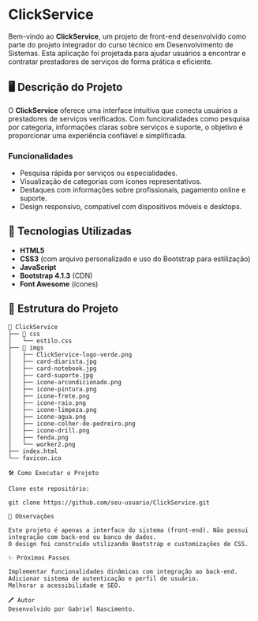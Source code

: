 # ClickService

Bem-vindo ao **ClickService**, um projeto de front-end desenvolvido como parte do projeto integrador do curso técnico em Desenvolvimento de Sistemas. Esta aplicação foi projetada para ajudar usuários a encontrar e contratar prestadores de serviços de forma prática e eficiente.

## 🖥️ Descrição do Projeto

O **ClickService** oferece uma interface intuitiva que conecta usuários a prestadores de serviços verificados. Com funcionalidades como pesquisa por categoria, informações claras sobre serviços e suporte, o objetivo é proporcionar uma experiência confiável e simplificada.

### Funcionalidades

- Pesquisa rápida por serviços ou especialidades.
- Visualização de categorias com ícones representativos.
- Destaques com informações sobre profissionais, pagamento online e suporte.
- Design responsivo, compatível com dispositivos móveis e desktops.

## 🚀 Tecnologias Utilizadas

- **HTML5**
- **CSS3** (com arquivo personalizado e uso do Bootstrap para estilização)
- **JavaScript**
- **Bootstrap 4.1.3** (CDN)
- **Font Awesome** (ícones)

## 📂 Estrutura do Projeto

```plaintext
📁 ClickService
├── 📁 css
│   └── estilo.css
├── 📁 imgs
│   ├── ClickService-logo-verde.png
│   ├── card-diarista.jpg
│   ├── card-notebook.jpg
│   ├── card-suporte.jpg
│   ├── icone-arcondicionado.png
│   ├── icone-pintura.png
│   ├── icone-frete.png
│   ├── icone-raio.png
│   ├── icone-limpeza.png
│   ├── icone-agua.png
│   ├── icone-colher-de-pedreiro.png
│   ├── icone-drill.png
│   ├── fenda.png
│   └── worker2.png
├── index.html
└── favicon.ico

🛠️ Como Executar o Projeto

Clone este repositório:

git clone https://github.com/seu-usuario/ClickService.git

📌 Observações

Este projeto é apenas a interface do sistema (front-end). Não possui integração com back-end ou banco de dados.
O design foi construído utilizando Bootstrap e customizações de CSS.

✨ Próximos Passos

Implementar funcionalidades dinâmicas com integração ao back-end.
Adicionar sistema de autenticação e perfil de usuário.
Melhorar a acessibilidade e SEO.

🖊️ Autor
Desenvolvido por Gabriel Nascimento.
